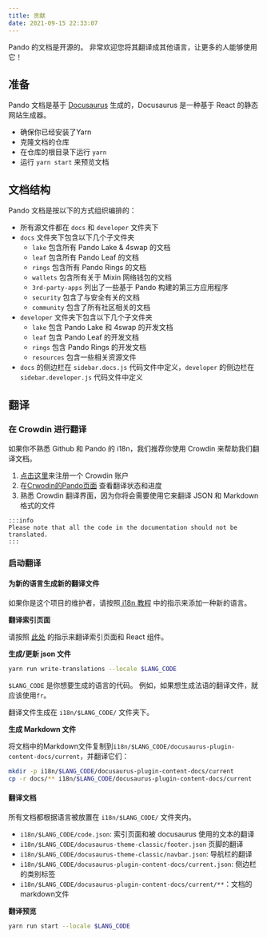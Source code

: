 ```yaml
---
title: 贡献
date: 2021-09-15 22:33:07
---
```


Pando 的文档是开源的。 非常欢迎您将其翻译成其他语言，让更多的人能够使用它！

## 准备

Pando 文档是基于 [Docusaurus](https://docusaurus.io/docs/en/latest/) 生成的，Docusaurus 是一种基于 React 的静态网站生成器。

- 确保你已经安装了Yarn
- 克隆文档的仓库
- 在仓库的根目录下运行 ` yarn `
- 运行 `yarn start` 来预览文档

## 文档结构

Pando 文档是按以下的方式组织编排的：

- 所有源文件都在 `docs` 和 `developer` 文件夹下
- `docs` 文件夹下包含以下几个子文件夹
  - `lake` 包含所有 Pando Lake & 4swap 的文档
  - `leaf` 包含所有 Pando Leaf 的文档
  - `rings` 包含所有 Pando Rings 的文档
  - `wallets` 包含所有关于 Mixin 网络钱包的文档
  - `3rd-party-apps` 列出了一些基于 Pando 构建的第三方应用程序
  - `security` 包含了与安全有关的文档
  - `community` 包含了所有社区相关的文档
- `developer` 文件夹下包含以下几个子文件夹
  - `lake` 包含 Pando Lake 和 4swap 的开发文档
  - `leaf` 包含 Pando Leaf 的开发文档
  - `rings` 包含 Pando Rings 的开发文档
  - `resources` 包含一些相关资源文件
- `docs` 的侧边栏在 `sidebar.docs.js` 代码文件中定义，`developer` 的侧边栏在 `sidebar.developer.js` 代码文件中定义

## 翻译

### 在 Crowdin 进行翻译

如果你不熟悉 Github 和 Pando 的 i18n，我们推荐你使用 Crowdin 来帮助我们翻译文档。

1. [点击这里](https://pando.crowdin.com/u/signup)来注册一个 Crowdin 账户
2. 在[Crwodin的Pando页面](https://pando.crowdin.com/) 查看翻译状态和进度
3. 熟悉 Crowdin 翻译界面，因为你将会需要使用它来翻译 JSON 和 Markdown 格式的文件

````mdx-code-block
:::info
Please note that all the code in the documentation should not be translated.
:::
````

### 启动翻译

#### 为新的语言生成新的翻译文件

如果你是这个项目的维护者，请按照[ i18n 教程](https://docusaurus.io/docs/i18n/tutorial) 中的指示来添加一种新的语言。


**翻译索引页面**

请按照 [此处](https://docusaurus.io/docs/i18n/tutorial#use-the-translation-apis) 的指示来翻译索引页面和 React 组件。

**生成/更新 json 文件**

```bash
yarn run write-translations --locale $LANG_CODE
```

`$LANG_CODE` 是你想要生成的语言的代码。 例如，如果想生成法语的翻译文件，就应该使用`fr`。

翻译文件生成在 `i18n/$LANG_CODE/` 文件夹下。

**生成 Markdown 文件**

将文档中的Markdown文件复制到`i18n/$LANG_CODE/docusaurus-plugin-content-docs/current`，并翻译它们：

```bash
mkdir -p i18n/$LANG_CODE/docusaurus-plugin-content-docs/current
cp -r docs/** i18n/$LANG_CODE/docusaurus-plugin-content-docs/current
```

#### 翻译文档

所有文档都根据语言被放置在 `i18n/$LANG_CODE/` 文件夹内。

- `i18n/$LANG_CODE/code.json`: 索引页面和被 docusaurus 使用的文本的翻译
- `i18n/$LANG_CODE/docusaurus-theme-classic/footer.json` 页脚的翻译
- `i18n/$LANG_CODE/docusaurus-theme-classic/navbar.json`: 导航栏的翻译
- `i18n/$LANG_CODE/docusaurus-plugin-content-docs/current.json`: 侧边栏的类别标签
- `i18n/$LANG_CODE/docusaurus-plugin-content-docs/current/**`：文档的markdown文件

**翻译预览**

```bash
yarn run start --locale $LANG_CODE
```



